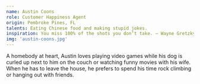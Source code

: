 ```yaml
---
name: Austin Coons
role: Customer Happiness Agent
origin: Pembroke Pines, FL
talents: Eating Chinese food and making stupid jokes.
inspiration: You miss 100% of the shots you don’t take. – Wayne Gretzky – Michael Scott
img: 'austin-coons.jpg'
---
```

A homebody at heart, Austin loves playing video games while his dog is curled up next to him on the couch or watching funny movies with his wife. When he has to leave the house, he prefers to spend his time rock climbing or hanging out with friends.